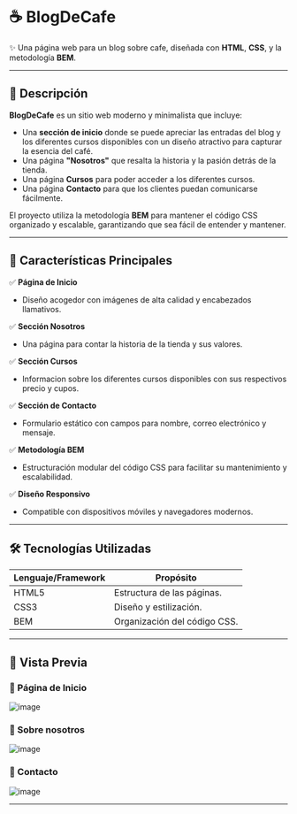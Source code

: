 # ☕ BlogDeCafe

✨ Una página web para un blog sobre cafe, diseñada con **HTML**, **CSS**, y la metodología **BEM**.

---

## 📖 Descripción  

**BlogDeCafe** es un sitio web moderno y minimalista que incluye:  

- Una **sección de inicio** donde se puede apreciar las entradas del blog y los diferentes cursos disponibles con un diseño atractivo para capturar la esencia del café.   
- Una página **"Nosotros"** que resalta la historia y la pasión detrás de la tienda.
- Una página **Cursos** para poder acceder a los diferentes cursos. 
- Una página **Contacto** para que los clientes puedan comunicarse fácilmente.  

El proyecto utiliza la metodología **BEM** para mantener el código CSS organizado y escalable, garantizando que sea fácil de entender y mantener.

---

## 🌟 Características Principales  

✅ **Página de Inicio**  
- Diseño acogedor con imágenes de alta calidad y encabezados llamativos.  

✅ **Sección Nosotros**  
- Una página para contar la historia de la tienda y sus valores.

✅ **Sección Cursos**  
- Informacion sobre los diferentes cursos disponibles con sus respectivos precio y cupos. 

✅ **Sección de Contacto**  
- Formulario estático con campos para nombre, correo electrónico y mensaje.  

✅ **Metodología BEM**  
- Estructuración modular del código CSS para facilitar su mantenimiento y escalabilidad.  

✅ **Diseño Responsivo**  
- Compatible con dispositivos móviles y navegadores modernos.

---

## 🛠️ Tecnologías Utilizadas  

| Lenguaje/Framework | Propósito                |
|---------------------|--------------------------|
| HTML5              | Estructura de las páginas. |
| CSS3               | Diseño y estilización.     |
| BEM                | Organización del código CSS. |

---

## 🚀 Vista Previa  

### 🎨 Página de Inicio  
![image](https://github.com/user-attachments/assets/d2f485e9-7945-4d8b-879b-3c7a42143f4c)


### 🎨 Sobre nosotros  
![image](https://github.com/user-attachments/assets/fa5047e8-581f-4f62-81af-a7463f97ee6e)


### 🎨 Contacto
![image](https://github.com/user-attachments/assets/312829aa-d844-4942-a62b-634b07c894a6)

---

